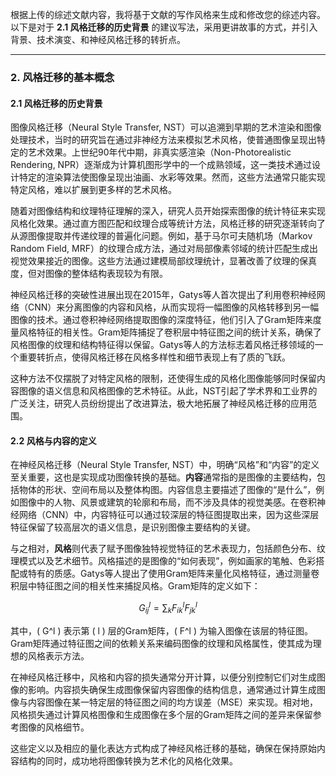 根据上传的综述文献内容，我将基于文献的写作风格来生成和修改您的综述内容。以下是对于 **2.1 风格迁移的历史背景** 的建议写法，采用更讲故事的方式，并引入背景、技术演变、和神经风格迁移的转折点。

---

### 2. 风格迁移的基本概念

#### 2.1 风格迁移的历史背景

图像风格迁移（Neural Style Transfer, NST）可以追溯到早期的艺术渲染和图像处理技术，当时的研究旨在通过非神经方法来模拟艺术风格，使普通图像呈现出特定的艺术效果。上世纪90年代中期，非真实感渲染（Non-Photorealistic Rendering, NPR）逐渐成为计算机图形学中的一个成熟领域，这一类技术通过设计特定的渲染算法使图像呈现出油画、水彩等效果。然而，这些方法通常只能实现特定风格，难以扩展到更多样的艺术风格。

随着对图像结构和纹理特征理解的深入，研究人员开始探索图像的统计特征来实现风格化效果。通过直方图匹配和纹理合成等统计方法，风格迁移的研究逐渐转向了从源图像提取并传递纹理的普遍化问题。例如，基于马尔可夫随机场（Markov Random Field, MRF）的纹理合成方法，通过对局部像素邻域的统计匹配生成出视觉效果接近的图像。这些方法通过建模局部纹理统计，显著改善了纹理的保真度，但对图像的整体结构表现较为有限。

神经风格迁移的突破性进展出现在2015年，Gatys等人首次提出了利用卷积神经网络（CNN）来分离图像的内容和风格，从而实现将一幅图像的风格转移到另一幅图像的技术。通过卷积神经网络提取图像的深度特征，他们引入了Gram矩阵来度量风格特征的相关性。Gram矩阵捕捉了卷积层中特征图之间的统计关系，确保了风格图像的纹理和结构特征得以保留。Gatys等人的方法标志着风格迁移领域的一个重要转折点，使得风格迁移在风格多样性和细节表现上有了质的飞跃。

这种方法不仅摆脱了对特定风格的限制，还使得生成的风格化图像能够同时保留内容图像的语义信息和风格图像的艺术特征。从此，NST引起了学术界和工业界的广泛关注，研究人员纷纷提出了改进算法，极大地拓展了神经风格迁移的应用范围。


#### 2.2 风格与内容的定义

在神经风格迁移（Neural Style Transfer, NST）中，明确“风格”和“内容”的定义至关重要，这也是实现成功图像转换的基础。**内容**通常指的是图像的主要结构，包括物体的形状、空间布局以及整体构图。内容信息主要描述了图像的“是什么”，例如图像中的人物、风景或建筑的轮廓和布局，而不涉及具体的视觉美感。在卷积神经网络（CNN）中，内容特征可以通过较深层的特征图提取出来，因为这些深层特征保留了较高层次的语义信息，是识别图像主要结构的关键。

与之相对，**风格**则代表了赋予图像独特视觉特征的艺术表现力，包括颜色分布、纹理模式以及艺术细节。风格描述的是图像的“如何表现”，例如画家的笔触、色彩搭配或特有的质感。Gatys等人提出了使用Gram矩阵来量化风格特征，通过测量卷积层中特征图之间的相关性来捕捉风格。Gram矩阵的定义如下：

$$
G_{ij}^l = \sum_k F_{ik}^l F_{jk}^l
$$

其中，\( G^l \) 表示第 \( l \) 层的Gram矩阵，\( F^l \) 为输入图像在该层的特征图。Gram矩阵通过特征图之间的依赖关系来编码图像的纹理和风格属性，使其成为理想的风格表示方法。

在神经风格迁移中，风格和内容的损失通常分开计算，以便分别控制它们对生成图像的影响。内容损失确保生成图像保留内容图像的结构信息，通常通过计算生成图像与内容图像在某一特定层的特征图之间的均方误差（MSE）来实现。相对地，风格损失通过计算风格图像和生成图像在多个层的Gram矩阵之间的差异来保留参考图像的风格细节。

这些定义以及相应的量化表达方式构成了神经风格迁移的基础，确保在保持原始内容结构的同时，成功地将图像转换为艺术化的风格化效果。
